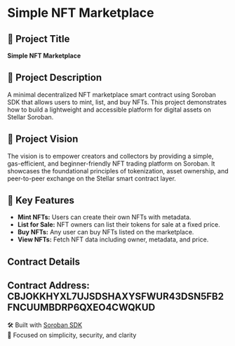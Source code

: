 # Simple NFT Marketplace

## 📌 Project Title
**Simple NFT Marketplace**

## 📖 Project Description
A minimal decentralized NFT marketplace smart contract using Soroban SDK that allows users to mint, list, and buy NFTs. This project demonstrates how to build a lightweight and accessible platform for digital assets on Stellar Soroban.

## 🎯 Project Vision
The vision is to empower creators and collectors by providing a simple, gas-efficient, and beginner-friendly NFT trading platform on Soroban. It showcases the foundational principles of tokenization, asset ownership, and peer-to-peer exchange on the Stellar smart contract layer.

## 🌟 Key Features
- **Mint NFTs:** Users can create their own NFTs with metadata.
- **List for Sale:** NFT owners can list their tokens for sale at a fixed price.
- **Buy NFTs:** Any user can buy NFTs listed on the marketplace.
- **View NFTs:** Fetch NFT data including owner, metadata, and price.

## Contract Details
Contract Address: CBJOKKHYXL7UJSDSHAXYSFWUR43DSN5FB2FNCUUMBDRP6QXEO4CWQKUD
---

🛠️ Built with [Soroban SDK](https://soroban.stellar.org/docs)  
🔐 Focused on simplicity, security, and clarity

